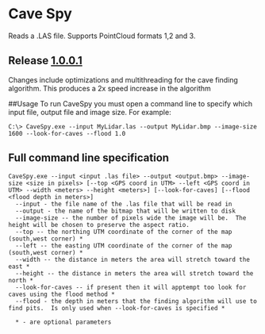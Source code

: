 Cave Spy
========

Reads a .LAS file.  Supports PointCloud formats 1,2 and 3.

  
## Release [1.0.0.1](http://sls1j.ddns.net/bin/caveSpy-1.0.0.1.zip)
Changes include optimizations and multithreading for the cave finding algorithm.  This produces a 2x speed increase in the algorithm

##Usage
To run CaveSpy you must open a command line to specify which input file, output file and image size.
For example: 
```
C:\> CaveSpy.exe --input MyLidar.las --output MyLidar.bmp --image-size 1600 --look-for-caves --flood 1.0
```

## Full command line specification

```
CaveSpy.exe --input <input .las file> --output <output.bmp> --image-size <size in pixels> [--top <GPS coord in UTM> --left <GPS coord in UTM> --width <meters> --height <meters>] [--look-for-caves] [--flood <flood depth in meters>]
  --input - the file name of the .las file that will be read in
  --output - the name of the bitmap that will be written to disk
  --image-size -- the number of pixels wide the image will be.  The height will be chosen to preserve the aspect ratio.
  --top -- the northing UTM coordinate of the corner of the map (south,west corner) *
  --left -- the easting UTM coordinate of the corner of the map (south,west corner) *
  --width -- the distance in meters the area will stretch toward the east *
  --height -- the distance in meters the area will stretch toward the north *
  --look-for-caves -- if present then it will apptempt too look for caves using the flood method *
  --flood - the depth in meters that the finding algorithm will use to find pits.  Is only used when --look-for-caves is specified *
  
  * - are optional parameters
```
